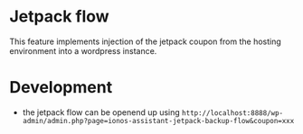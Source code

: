 # Jetpack flow

This feature implements injection of the jetpack coupon from the hosting environment into a wordpress instance.

# Development

- the jetpack flow can be openend up using `http://localhost:8888/wp-admin/admin.php?page=ionos-assistant-jetpack-backup-flow&coupon=xxx`
